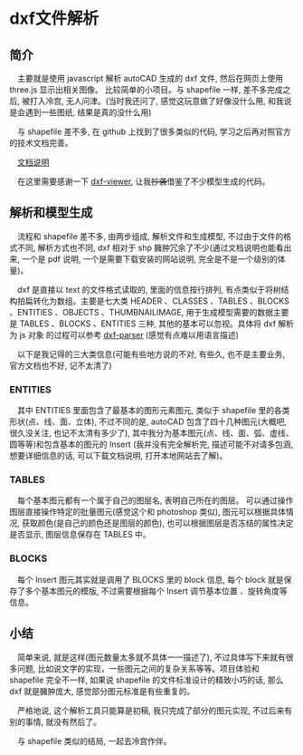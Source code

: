 # dxf文件解析

## 简介

&emsp;主要就是使用 javascript 解析 autoCAD 生成的 dxf 文件, 然后在网页上使用 three.js 显示出相关图像。 比较简单的小项目。与 shapefile 一样, 差不多完成之后, 被打入冷宫, 无人问津。(当时我还问了, 感觉这玩意做了好像没什么用, 和我说是会遇到一些图纸, 结果是真的没什么用)

&emsp;与 shapefile 差不多, 在 github 上找到了很多类似的代码, 学习之后再对照官方的技术文档完善。

&emsp;[文档说明](https://knowledge.autodesk.com/zh-hans/support/autocad/learn-explore/caas/downloads/downloads/CHS/content/download-install-autocad-2021-product-help.html)

&emsp;在这里需要感谢一下 [dxf-viewer](https://github.com/vagran/dxf-viewer), 让我~~抄袭~~借鉴了不少模型生成的代码。

## 解析和模型生成

&emsp;流程和 shapefile 差不多, 由两步组成, 解析文件和生成模型, 不过由于文件的格式不同, 解析方式也不同, dxf 相对于 shp 臃肿冗余了不少(通过文档说明也能看出来, 一个是 pdf 说明, 一个是需要下载安装的网站说明, 完全是不是一个级别的体量)。

&emsp;dxf 是直接以 text 的文件格式读取的, 里面的信息按行排列, 有点类似于将树结构拍扁转化为数组。主要是七大类 HEADER 、CLASSES 、TABLES 、BLOCKS 、ENTITIES 、OBJECTS 、THUMBNAILIMAGE, 用于生成模型需要的数据主要是 TABLES 、BLOCKS 、ENTITIES 三种, 其他的基本可以忽视。具体将 dxf 解析为 js 对象 的过程可以参考 [dxf-parser](https://github.com/gdsestimating/dxf-parser) (感觉有点难以用语言描述)

&emsp;以下是我记得的三大类信息(可能有些地方说的不对, 有些久, 也不是主要业务, 官方文档也不好, 记不太清了)

### ENTITIES

&emsp;其中 ENTITIES 里面包含了最基本的图形元素图元, 类似于 shapefile 里的各类形状(点、线、面、立体), 不过不同的是, autoCAD 包含了四十几种图元(大概吧, 很久没关注, 也记不太清有多少了), 其中我分为基本图元(点、线、面、弧、虚线、圆等等)和包含基本的图元的 Insert (我并没有完全解析完, 描述可能不对请多包涵, 想要详细信息的话, 可以下载文档说明, 打开本地网站去了解)。

### TABLES

&emsp;每个基本图元都有一个属于自己的图层名, 表明自己所在的图层。 可以通过操作图层直接操作特定的批量图元(感觉这个和 photoshop 类似), 图元可以根据具体情况, 获取颜色(是自己的颜色还是图层的颜色), 也可以根据图层是否冻结的属性决定是否显示, 图层信息保存在 TABLES 中。

### BLOCKS

&emsp;每个 Insert 图元其实就是调用了 BLOCKS 里的 block 信息, 每个 block 就是保存了多个基本图元的模版, 不过需要根据每个 Insert 调节基本位置 、旋转角度等信息。

## 小结

&emsp;简单来说, 就是这样(图元数量太多就不具体一一描述了), 不过具体写下来就有很多问题, 比如说文字的实现，一些图元之间的复杂关系等等。项目体验和 shapefile 完全不一样, 如果说 shapefile 的文件标准设计的精致小巧的话, 那么 dxf 就是臃肿庞大, 感觉部分图元标准是有些重复的。

&emsp;严格地说, 这个解析工具只能算是初稿, 我只完成了部分的图元实现, 不过后来有别的事情, 就没有然后了。

&emsp;与 shapefile 类似的结局, 一起去冷宫作伴。
